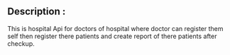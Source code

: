 ## Description :

This is hospital Api for doctors of hospital where doctor can register them self then register there patients and create report of there patients after checkup.

